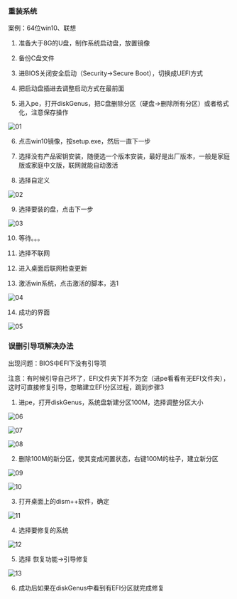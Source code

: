 ### 重装系统

案例：64位win10、联想

1. 准备大于8G的U盘，制作系统启动盘，放置镜像

2. 备份C盘文件

3. 进BIOS关闭安全启动（Security->Secure Boot），切换成UEFI方式

4. 把启动盘插进去调整启动方式在最前面

5. 进入pe，打开diskGenus，把C盘删除分区（硬盘->删除所有分区）或者格式化，注意保存操作

![01](https://github.com/Tridolly/win10Reinstall/blob/master/picture/01.jpg)

6. 点击win10镜像，按setup.exe，然后一直下一步

7. 选择没有产品密钥安装，随便选一个版本安装，最好是出厂版本，一般是家庭版或家庭中文版，联网就能自动激活

8. 选择自定义

![02](https://github.com/Tridolly/win10Reinstall/blob/master/picture/02.jpg)

9. 选择要装的盘，点击下一步

![03](https://github.com/Tridolly/win10Reinstall/blob/master/picture/03.jpg)

10. 等待。。。

11. 选择不联网

12. 进入桌面后联网检查更新

13. 激活win系统，点击激活的脚本，选1

![04](https://github.com/Tridolly/win10Reinstall/blob/master/picture/04.jpg)

14. 成功的界面

![05](https://github.com/Tridolly/win10Reinstall/blob/master/picture/05.jpg)



### 误删引导项解决办法

出现问题：BIOS中EFI下没有引导项

注意：有时候引导自己坏了，EFI文件夹下并不为空（进pe看看有无EFI文件夹），这时可直接修复引导，忽略建立EFI分区过程，跳到步骤3

1. 进pe，打开diskGenus，系统盘新建分区100M，选择调整分区大小

![06](https://github.com/Tridolly/win10Reinstall/blob/master/picture/06.jpg)

![07](https://github.com/Tridolly/win10Reinstall/blob/master/picture/07.jpg)

![08](https://github.com/Tridolly/win10Reinstall/blob/master/picture/08.jpg)

2. 删除100M的新分区，使其变成闲置状态，右键100M的柱子，建立新分区

![09](https://github.com/Tridolly/win10Reinstall/blob/master/picture/09.jpg)

![10](https://github.com/Tridolly/win10Reinstall/blob/master/picture/10.jpg)

3. 打开桌面上的dism++软件，确定

![11](https://github.com/Tridolly/win10Reinstall/blob/master/picture/11.png)

4. 选择要修复的系统

![12](https://github.com/Tridolly/win10Reinstall/blob/master/picture/12.png)

5. 选择 恢复功能->引导修复

![13](https://github.com/Tridolly/win10Reinstall/blob/master/picture/13.png)

6. 成功后如果在diskGenus中看到有EFI分区就完成修复

